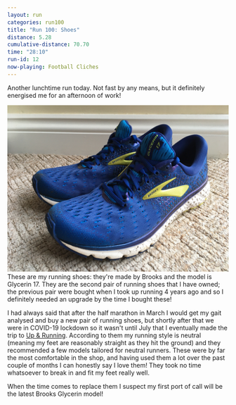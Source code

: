 ```yaml
---
layout: run
categories: run100
title: "Run 100: Shoes"
distance: 5.28
cumulative-distance: 70.70
time: "28:10"
run-id: 12
now-playing: Football Cliches
---
```


Another lunchtime run today. Not fast by any means, but it definitely energised me for an afternoon of work!

![Brooks Glycerin 17 running shoes](/assets/images/2020-10-08/brooks-glycerin-17.jpg)
These are my running shoes: they're made by Brooks and the model is Glycerin 17. They are the second pair of running shoes that I have owned; the previous pair were bought when I took up running 4 years ago and so I definitely needed an upgrade by the time I bought these!

I had always said that after the half marathon in March I would get my gait analysed and buy a new pair of running shoes, but shortly after that we were in COVID-19 lockdown so it wasn't until July that I eventually made the trip to [Up & Running](https://upandrunning.co.uk/). According to them my running style is neutral (meaning my feet are reasonably straight as they hit the ground) and they recommended a few models tailored for neutral runners. These were by far the most comfortable in the shop, and having used them a lot over the past couple of months I can honestly say I love them! They took no time whatsoever to break in and fit my feet really well. 

When the time comes to replace them I suspect my first port of call will be the latest Brooks Glycerin model!